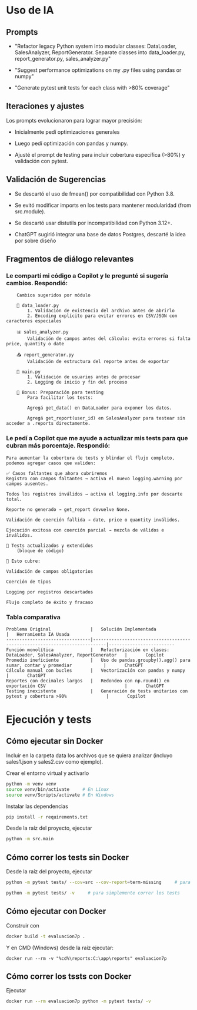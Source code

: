 # Uso de IA

## Prompts

- "Refactor legacy Python system into modular classes: DataLoader, SalesAnalyzer, ReportGenerator. Separate classes into data_loader.py, report_generator.py, sales_analyzer.py"

- "Suggest performance optimizations on my .py files using pandas or numpy"

- "Generate pytest unit tests for each class with >80% coverage"

## Iteraciones y ajustes

Los prompts evolucionaron para lograr mayor precisión:

- Inicialmente pedí optimizaciones generales

- Luego pedí optimización con pandas y numpy.

- Ajusté el prompt de testing para incluir cobertura específica (>80%) y validación con pytest.


## Validación de Sugerencias

- Se descartó el uso de fmean() por compatibilidad con Python 3.8.

- Se evitó modificar imports en los tests para mantener modularidad (from src.module).

- Se descartó usar distutils por incompatibilidad con Python 3.12+.

- ChatGPT sugirió integrar una base de datos Postgres, descarté la idea por sobre diseño 


## Fragmentos de diálogo relevantes

### Le compartí mi código a Copilot y le pregunté si sugería cambios. Respondió:
```
    Cambios sugeridos por módulo

    🔧 data_loader.py
        1. Validación de existencia del archivo antes de abrirlo
        2. Encoding explícito para evitar errores en CSV/JSON con caracteres especiales
    
    📊 sales_analyzer.py
        Validación de campos antes del cálculo: evita errores si falta price, quantity o date
    
    📤 report_generator.py
        Validación de estructura del reporte antes de exportar

    🚀 main.py
        1. Validación de usuarios antes de procesar
        2. Logging de inicio y fin del proceso

    🧪 Bonus: Preparación para testing
        Para facilitar los tests:

        Agregá get_data() en DataLoader para exponer los datos.

        Agregá get_report(user_id) en SalesAnalyzer para testear sin acceder a .reports directamente.

```
### Le pedí a Copilot que me ayude a actualizar mis tests para que cubran más porcentaje. Respondió:

```
Para aumentar la cobertura de tests y blindar el flujo completo, podemos agregar casos que validen:

✅ Casos faltantes que ahora cubriremos
Registro con campos faltantes → activa el nuevo logging.warning por campos ausentes.

Todos los registros inválidos → activa el logging.info por descarte total.

Reporte no generado → get_report devuelve None.

Validación de coerción fallida → date, price o quantity inválidos.

Ejecución exitosa con coerción parcial → mezcla de válidos e inválidos.

🧪 Tests actualizados y extendidos 
    (bloque de código)

🧠 Esto cubre:

Validación de campos obligatorios

Coerción de tipos

Logging por registros descartados

Flujo completo de éxito y fracaso
```


### Tabla comparativa

```
Problema Original               |   Solución Implementada                                                   |   Herramienta IA Usada
--------------------------------|---------------------------------------------------------------------------|-------------------------
Función monolítica	            |   Refactorización en clases: DataLoader, SalesAnalyzer, ReportGenerator   |       Copilot
Promedio ineficiente	        |   Uso de pandas.groupby().agg() para sumar, contar y promediar	        |       ChatGPT
Cálculo manual con bucles	    |   Vectorización con pandas y numpy	                                    |       ChatGPT
Reportes con decimales largos	|   Redondeo con np.round() en exportación CSV	                            |       ChatGPT
Testing inexistente     	    |   Generación de tests unitarios con pytest y cobertura >90%	            |       Copilot
```


# Ejecución y tests



## Cómo ejecutar sin Docker

Incluir en la carpeta data los archivos que se quiera analizar (incluyo sales1.json y sales2.csv como ejemplo).

Crear el entorno virtual y activarlo
```bash
python -m venv venv
source venv/bin/activate     # En Linux
source venv/Scripts/activate # En Windows
```

Instalar las dependencias
```bash
pip install -r requirements.txt
```

Desde la raíz del proyecto, ejecutar
```bash
python -m src.main
```


## Cómo correr los tests sin Docker

Desde la raíz del proyecto, ejecutar
```bash
python -m pytest tests/ --cov=src --cov-report=term-missing     # para obtener informacion de coverage

python -m pytest tests/ -v     # para simplemente correr los tests
```

## Cómo ejecutar con Docker

Construir con
```bash
docker build -t evaluacion7p .
```

Y en CMD (Windows) desde la raíz ejecutar:
```CMD
docker run --rm -v "%cd%\reports:C:\app\reports" evaluacion7p
```

## Cómo correr los tssts con Docker

Ejecutar
```bash 
docker run --rm evaluacion7p python -m pytest tests/ -v
```
